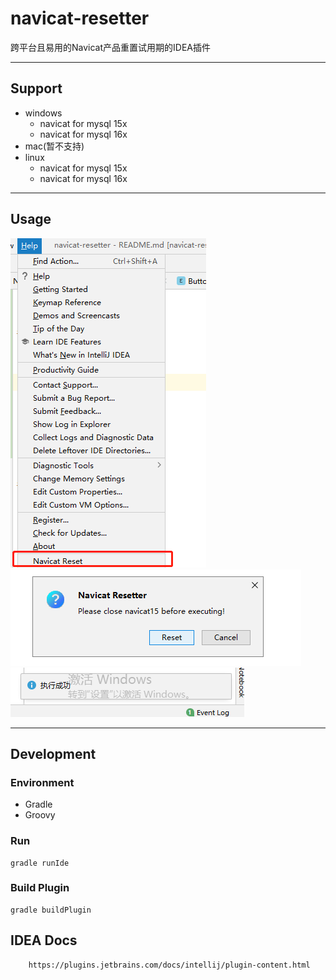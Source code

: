 # navicat-resetter

跨平台且易用的Navicat产品重置试用期的IDEA插件

---

## Support

- windows
    - navicat for mysql 15x
    - navicat for mysql 16x
- mac(暂不支持)
- linux
    - navicat for mysql 15x
    - navicat for mysql 16x

---
## Usage

![image](public/image/step1.png)
![image](public/image/step2.png)
![image](public/image/step3.png)

---
## Development

### Environment
 - Gradle
 - Groovy


### Run

```
gradle runIde
```


### Build Plugin
```
gradle buildPlugin
```

## IDEA Docs
```
    https://plugins.jetbrains.com/docs/intellij/plugin-content.html
```
